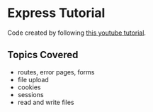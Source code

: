# Express Tutorial

Code created by following
[this youtube tutorial](https://www.youtube.com/watch?v=xDCKcNBFsuI).

## Topics Covered

  - routes, error pages, forms
  - file upload
  - cookies
  - sessions
  - read and write files
